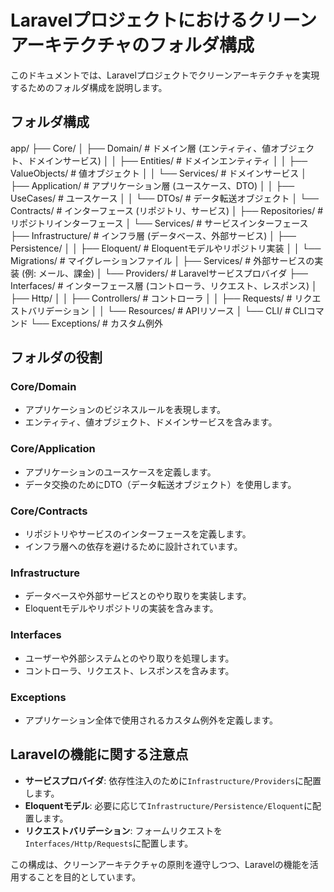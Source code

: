 # Laravelプロジェクトにおけるクリーンアーキテクチャのフォルダ構成

このドキュメントでは、Laravelプロジェクトでクリーンアーキテクチャを実現するためのフォルダ構成を説明します。

## フォルダ構成
app/
├── Core/
│   ├── Domain/                # ドメイン層 (エンティティ、値オブジェクト、ドメインサービス)
│   │   ├── Entities/          # ドメインエンティティ
│   │   ├── ValueObjects/      # 値オブジェクト
│   │   └── Services/          # ドメインサービス
│   ├── Application/           # アプリケーション層 (ユースケース、DTO)
│   │   ├── UseCases/          # ユースケース
│   │   └── DTOs/              # データ転送オブジェクト
│   └── Contracts/             # インターフェース (リポジトリ、サービス)
│       ├── Repositories/      # リポジトリインターフェース
│       └── Services/          # サービスインターフェース
├── Infrastructure/            # インフラ層 (データベース、外部サービス)
│   ├── Persistence/
│   │   ├── Eloquent/          # Eloquentモデルやリポジトリ実装
│   │   └── Migrations/        # マイグレーションファイル
│   ├── Services/              # 外部サービスの実装 (例: メール、課金)
│   └── Providers/             # Laravelサービスプロバイダ
├── Interfaces/                # インターフェース層 (コントローラ、リクエスト、レスポンス)
│   ├── Http/
│   │   ├── Controllers/       # コントローラ
│   │   ├── Requests/          # リクエストバリデーション
│   │   └── Resources/         # APIリソース
│   └── CLI/                   # CLIコマンド
└── Exceptions/                # カスタム例外

## フォルダの役割

### Core/Domain
- アプリケーションのビジネスルールを表現します。
- エンティティ、値オブジェクト、ドメインサービスを含みます。

### Core/Application
- アプリケーションのユースケースを定義します。
- データ交換のためにDTO（データ転送オブジェクト）を使用します。

### Core/Contracts
- リポジトリやサービスのインターフェースを定義します。
- インフラ層への依存を避けるために設計されています。

### Infrastructure
- データベースや外部サービスとのやり取りを実装します。
- Eloquentモデルやリポジトリの実装を含みます。

### Interfaces
- ユーザーや外部システムとのやり取りを処理します。
- コントローラ、リクエスト、レスポンスを含みます。

### Exceptions
- アプリケーション全体で使用されるカスタム例外を定義します。

## Laravelの機能に関する注意点
- **サービスプロバイダ**: 依存性注入のために`Infrastructure/Providers`に配置します。
- **Eloquentモデル**: 必要に応じて`Infrastructure/Persistence/Eloquent`に配置します。
- **リクエストバリデーション**: フォームリクエストを`Interfaces/Http/Requests`に配置します。

この構成は、クリーンアーキテクチャの原則を遵守しつつ、Laravelの機能を活用することを目的としています。
